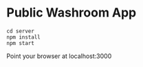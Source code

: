 # Public Washroom App

```
cd server
npm install
npm start
```

Point your browser at localhost:3000

